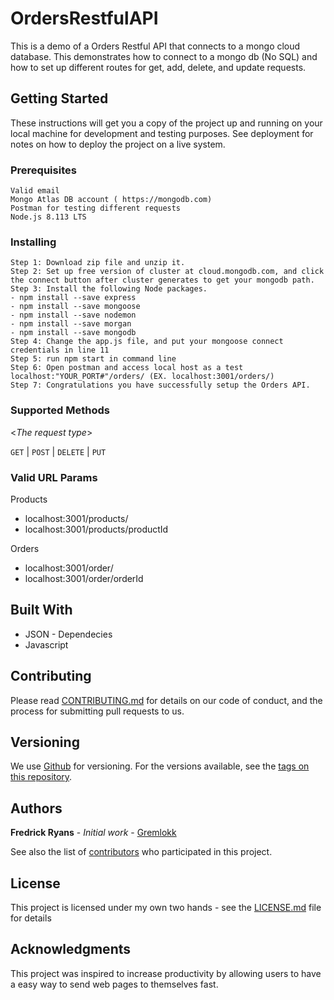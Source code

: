 # OrdersRestfulAPI

This is a demo of a Orders Restful API that connects to a mongo cloud database. This demonstrates how to connect to a mongo db (No SQL) and how to set up different routes for get, add, delete, and update requests.

## Getting Started

These instructions will get you a copy of the project up and running on your local machine for development and testing purposes. See deployment for notes on how to deploy the project on a live system.

### Prerequisites

```
Valid email
Mongo Atlas DB account ( https://mongodb.com)
Postman for testing different requests
Node.js 8.113 LTS
```

### Installing

```
Step 1: Download zip file and unzip it.
Step 2: Set up free version of cluster at cloud.mongodb.com, and click the connect button after cluster generates to get your mongodb path.
Step 3: Install the following Node packages.
- npm install --save express
- npm install --save mongoose
- npm install --save nodemon
- npm install --save morgan
- npm install --save mongodb 
Step 4: Change the app.js file, and put your mongoose connect credentials in line 11 
Step 5: run npm start in command line
Step 6: Open postman and access local host as a test localhost:"YOUR_PORT#"/orders/ (EX. localhost:3001/orders/)
Step 7: Congratulations you have successfully setup the Orders API.
```

### Supported Methods
  
  <_The request type_>

  `GET` | `POST` | `DELETE` | `PUT`
  
### Valid URL Params

Products
* localhost:3001/products/
* localhost:3001/products/productId

Orders
* localhost:3001/order/
* localhost:3001/order/orderId

## Built With

* JSON - Dependecies 
* Javascript

## Contributing

Please read [CONTRIBUTING.md](https://github.com/gremlokk) for details on our code of conduct, and the process for submitting pull requests to us.

## Versioning

We use [Github](http://github.com) for versioning. For the versions available, see the [tags on this repository](https://github.com/your/project/tags). 

## Authors

**Fredrick Ryans** - *Initial work* - [Gremlokk](https://github.com/gremlokk)

See also the list of [contributors](https://github.com/your/project/contributors) who participated in this project.

## License

This project is licensed under my own two hands - see the [LICENSE.md](LICENSE.md) file for details

## Acknowledgments

This project was inspired to increase productivity by allowing users to have a easy way to send web pages to themselves fast.

